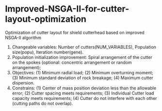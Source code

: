 # Improved-NSGA-II-for-cutter-layout-optimization
Optimization of cutter layout for shield cutterhead based on improved NSGA-II algorithm
  1. Changeable variables: Number of cutters(NUM_VARIABLES), Population size(popu), Iteration number(gene).
  2. Population initialization improvement: Spiral arrangement of the cutter on the spokes (optional: concentric arrangement or random arrangement);
  3. Objectives: 
    (1) Minimum radial load; 
    (2) Minimum overturning moment; 
    (3) Minimum standard deviation of rock breakage; 
    (4) Maximum cutter dispersion.
  4. Constrains: 
    (1) Center of mass position deviation less than the allowable error;
    (2) Cutter spacing meets requirements;
    (3) Individual Cutter load capacity meets requirements;
    (4) Cutter do not interfere with each other (cutting paths do not overlap).
